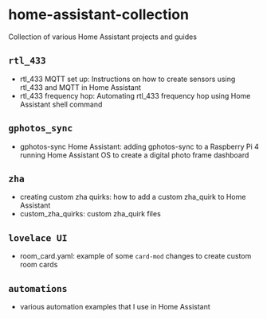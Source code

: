 # home-assistant-collection
Collection of various Home Assistant projects and guides

## `rtl_433`
+ rtl_433 MQTT set up: Instructions on how to create sensors using rtl_433 and MQTT in Home Assistant
+ rtl_433 frequency hop: Automating rtl_433 frequency hop using Home Assistant shell command

## `gphotos_sync`
+ gphotos-sync Home Assistant: adding gphotos-sync to a Raspberry Pi 4 running Home Assistant OS to create a digital photo frame dashboard

## `zha`
+ creating custom zha quirks: how to add a custom zha_quirk to Home Assistant
+ custom_zha_quirks: custom zha_quirk files

## `lovelace UI`
+ room_card.yaml: example of some `card-mod` changes to create custom room cards

## `automations`
+ various automation examples that I use in Home Assistant

